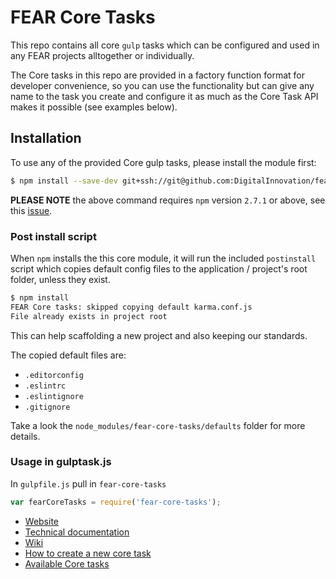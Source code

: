 
# FEAR Core Tasks
This repo contains all core `gulp` tasks which can be configured and used in any FEAR projects alltogether or individually.

The Core tasks in this repo are provided in a factory function format for developer convenience, so you can use the functionality but can give any name to the task you create and configure it as much as the Core Task API makes it possible (see examples below).

## Installation

To use any of the provided Core gulp tasks, please install the module first:

```sh
$ npm install --save-dev git+ssh://git@github.com:DigitalInnovation/fear-core-tasks.git
```

**PLEASE NOTE** the above command requires `npm` version `2.7.1` or above, see this [issue](https://github.com/npm/npm/issues/7121).

### Post install script

When `npm` installs the this core module, it will run the included `postinstall` script which copies default config files to the application / project's root folder, unless they exist.

```sh
$ npm install
FEAR Core tasks: skipped copying default karma.conf.js
File already exists in project root
```

This can help scaffolding a new project and also keeping our standards.

The copied default files are:

- `.editorconfig`
- `.eslintrc`
- `.eslintignore`
- `.gitignore`

Take a look the `node_modules/fear-core-tasks/defaults` folder for more details.

### Usage in gulptask.js

In `gulpfile.js` pull in `fear-core-tasks`

```js
var fearCoreTasks = require('fear-core-tasks');
```

* [Website](http://digitalinnovation.github.io/fear-core-tasks)
* [Technical documentation](http://digitalinnovation.github.io/fear-core-tasks/docs/)
* [Wiki](https://github.com/DigitalInnovation/fear-core-tasks/wiki)
* [How to create a new core task](https://github.com/DigitalInnovation/fear-core-tasks/wiki/How-to-create-a-new-core-task)
* [Available Core tasks](https://github.com/DigitalInnovation/fear-core-tasks/wiki/Available-Core-tasks)

